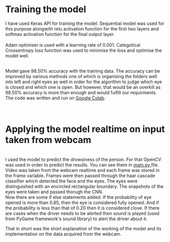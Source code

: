 <h1>Training the model</h1>

I have used Keras API for training the model. Sequential model was used for this purpose alongwith relu activation function for the first two layers and softmax activation function for the final output layer.<br>
<br>
Adam optimiser is used with a learning rate of 0.001. Categotical Crossentropy loss function was used to minimise the loss and optimise the model well. 

<br>
Model gave 98.50% accuracy with the training data. The accuracy can be improved by various methods one of which is organising the folders well into left and right eyes as well in order for the algorithm to judge which eye is closed and which one is open. But however, that would be an overkill as 98.50% accuracy is more than enough and would fulfill our requirments. 
<br>
The code was written and run on <a href="https://colab.research.google.com/drive/1lRH-1Aeo0-L_2MF6kkqrDfbGJihSCSuq#scrollTo=fSSXwG-9tEt_">Google Colab</a>.
<br><br><br>
<h1>Applying the model realtime on input taken from webcam</h1>

<br>
I used the model to predict the drowsiness of the person. For that OpenCV was used in order to predict the results. You can see them in <a href="https://github.com/navyanshmahla/RAP-Road-Accident-Prevention/blob/main/code/main.py"> main.py </a> file. Video was taken from the webcam realtime and each frame was stored in the frame variable. Frames were then passed through the haar cascade classifier which detected the face and the eyes. The eyes were distinguished with an encircled rectangular boundary. The snapshots of the eyes were taken and passed thorugh the CNN.<br>  Now there are some if else statements added. If the probability of eye opened is more than 0.85, then the eye is considered fully opened. And if the probability is less than that of 0.20 then it is considered close. If there are cases when the driver needs to be alerted then sound is played (used from PyGame framework's sound library) to alert the driver about it. 

<br>

That in short was the short explanation of the working of the model and its implementation on the data acquired from the webcam. 